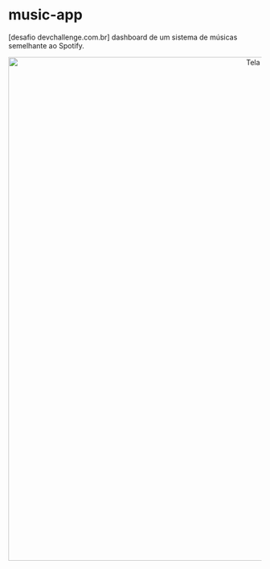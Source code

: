 # music-app
[desafio devchallenge.com.br] dashboard de um sistema de músicas semelhante ao Spotify.
<br />
<p align="center">
    <img src="https://user-images.githubusercontent.com/58775986/146478067-1e5f5dbc-3d16-4a45-adba-f5cae60eed50.png" alt="Tela inicial" width="1000">
<p align="center">


